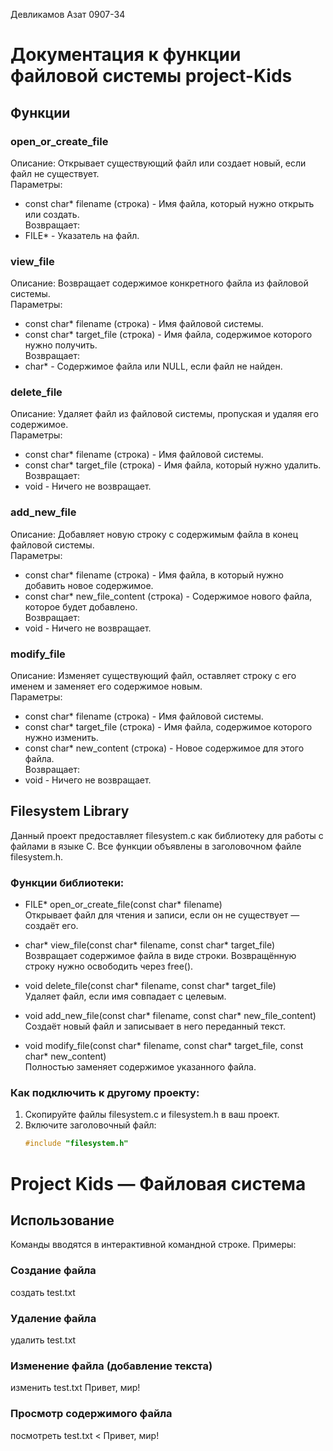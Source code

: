 Девликамов Азат 0907-34
# Документация к функции файловой системы project-Kids

## Функции

### open_or_create_file
Описание: Открывает существующий файл или создает новый, если файл не существует.  
Параметры:  
- const char* filename (строка) - Имя файла, который нужно открыть или создать.  
Возвращает:  
- FILE* - Указатель на файл.

### view_file
Описание: Возвращает содержимое конкретного файла из файловой системы.  
Параметры:  
- const char* filename (строка) - Имя файловой системы.  
- const char* target_file (строка) - Имя файла, содержимое которого нужно получить.  
Возвращает:  
- char* - Содержимое файла или NULL, если файл не найден.

### delete_file
Описание: Удаляет файл из файловой системы, пропуская и удаляя его содержимое.  
Параметры:  
- const char* filename (строка) - Имя файловой системы.  
- const char* target_file (строка) - Имя файла, который нужно удалить.  
Возвращает:  
- void - Ничего не возвращает.
### add_new_file
Описание: Добавляет новую строку с содержимым файла в конец файловой системы.  
Параметры:  
- const char* filename (строка) - Имя файла, в который нужно добавить новое содержимое.  
- const char* new_file_content (строка) - Содержимое нового файла, которое будет добавлено.  
Возвращает:  
- void - Ничего не возвращает.

### modify_file
Описание: Изменяет существующий файл, оставляет строку с его именем и заменяет его содержимое новым.  
Параметры:  
- const char* filename (строка) - Имя файловой системы.  
- const char* target_file (строка) - Имя файла, содержимое которого нужно изменить.  
- const char* new_content (строка) - Новое содержимое для этого файла.  
Возвращает:  
- void - Ничего не возвращает.

## Filesystem Library

Данный проект предоставляет filesystem.c как библиотеку для работы с файлами в языке C. Все функции объявлены в заголовочном файле filesystem.h.

### Функции библиотеки:

- FILE* open_or_create_file(const char* filename)  
  Открывает файл для чтения и записи, если он не существует — создаёт его.

- char* view_file(const char* filename, const char* target_file)  
  Возвращает содержимое файла в виде строки. Возвращённую строку нужно освободить через free().

- void delete_file(const char* filename, const char* target_file)  
  Удаляет файл, если имя совпадает с целевым.

- void add_new_file(const char* filename, const char* new_file_content)  
  Создаёт новый файл и записывает в него переданный текст.

- void modify_file(const char* filename, const char* target_file, const char* new_content)  
  Полностью заменяет содержимое указанного файла.

### Как подключить к другому проекту:

1. Скопируйте файлы filesystem.c и filesystem.h в ваш проект.
2. Включите заголовочный файл:
   ```c
   #include "filesystem.h"

# Project Kids — Файловая система

## Использование

Команды вводятся в интерактивной командной строке. Примеры:

### Создание файла
создать test.txt
### Удаление файла
удалить test.txt
### Изменение файла (добавление текста)
изменить test.txt Привет, мир!
### Просмотр содержимого файла
посмотреть test.txt
< Привет, мир!


